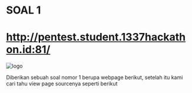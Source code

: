 # SOAL 1
# http://pentest.student.1337hackathon.id:81/

![logo](https://lh3.googleusercontent.com/drive-viewer/AJc5JmRa7ywavvGkdAK5WatUiLGnnsE4f1vUYCxTED2J0rtt3yPD3Kp5yfVFh9J58I1C-Fs8lIxuoec=w1000)

Diberikan sebuah soal nomor 1 berupa webpage berikut, setelah itu kami cari tahu view page sourcenya seperti berikut
